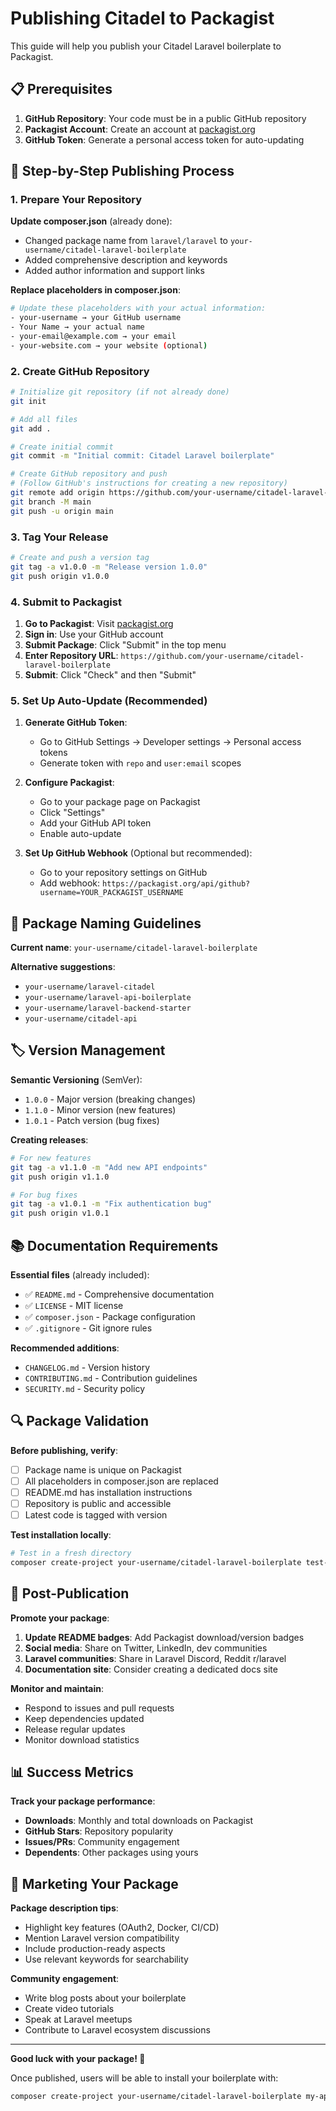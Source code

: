 # Publishing Citadel to Packagist

This guide will help you publish your Citadel Laravel boilerplate to Packagist.

## 📋 Prerequisites

1. **GitHub Repository**: Your code must be in a public GitHub repository
2. **Packagist Account**: Create an account at [packagist.org](https://packagist.org)
3. **GitHub Token**: Generate a personal access token for auto-updating

## 🚀 Step-by-Step Publishing Process

### 1. Prepare Your Repository

**Update composer.json** (already done):
- Changed package name from `laravel/laravel` to `your-username/citadel-laravel-boilerplate`
- Added comprehensive description and keywords
- Added author information and support links

**Replace placeholders in composer.json**:
```bash
# Update these placeholders with your actual information:
- your-username → your GitHub username
- Your Name → your actual name  
- your-email@example.com → your email
- your-website.com → your website (optional)
```

### 2. Create GitHub Repository

```bash
# Initialize git repository (if not already done)
git init

# Add all files
git add .

# Create initial commit
git commit -m "Initial commit: Citadel Laravel boilerplate"

# Create GitHub repository and push
# (Follow GitHub's instructions for creating a new repository)
git remote add origin https://github.com/your-username/citadel-laravel-boilerplate.git
git branch -M main
git push -u origin main
```

### 3. Tag Your Release

```bash
# Create and push a version tag
git tag -a v1.0.0 -m "Release version 1.0.0"
git push origin v1.0.0
```

### 4. Submit to Packagist

1. **Go to Packagist**: Visit [packagist.org](https://packagist.org)
2. **Sign in**: Use your GitHub account
3. **Submit Package**: Click "Submit" in the top menu
4. **Enter Repository URL**: `https://github.com/your-username/citadel-laravel-boilerplate`
5. **Submit**: Click "Check" and then "Submit"

### 5. Set Up Auto-Update (Recommended)

1. **Generate GitHub Token**:
   - Go to GitHub Settings → Developer settings → Personal access tokens
   - Generate token with `repo` and `user:email` scopes

2. **Configure Packagist**:
   - Go to your package page on Packagist
   - Click "Settings" 
   - Add your GitHub API token
   - Enable auto-update

3. **Set Up GitHub Webhook** (Optional but recommended):
   - Go to your repository settings on GitHub
   - Add webhook: `https://packagist.org/api/github?username=YOUR_PACKAGIST_USERNAME`

## 📝 Package Naming Guidelines

**Current name**: `your-username/citadel-laravel-boilerplate`

**Alternative suggestions**:
- `your-username/laravel-citadel`
- `your-username/laravel-api-boilerplate`
- `your-username/laravel-backend-starter`
- `your-username/citadel-api`

## 🏷️ Version Management

**Semantic Versioning** (SemVer):
- `1.0.0` - Major version (breaking changes)
- `1.1.0` - Minor version (new features)
- `1.0.1` - Patch version (bug fixes)

**Creating releases**:
```bash
# For new features
git tag -a v1.1.0 -m "Add new API endpoints"
git push origin v1.1.0

# For bug fixes  
git tag -a v1.0.1 -m "Fix authentication bug"
git push origin v1.0.1
```

## 📚 Documentation Requirements

**Essential files** (already included):
- ✅ `README.md` - Comprehensive documentation
- ✅ `LICENSE` - MIT license
- ✅ `composer.json` - Package configuration
- ✅ `.gitignore` - Git ignore rules

**Recommended additions**:
- `CHANGELOG.md` - Version history
- `CONTRIBUTING.md` - Contribution guidelines
- `SECURITY.md` - Security policy

## 🔍 Package Validation

**Before publishing, verify**:
- [ ] Package name is unique on Packagist
- [ ] All placeholders in composer.json are replaced
- [ ] README.md has installation instructions
- [ ] Repository is public and accessible
- [ ] Latest code is tagged with version

**Test installation locally**:
```bash
# Test in a fresh directory
composer create-project your-username/citadel-laravel-boilerplate test-install
```

## 🚀 Post-Publication

**Promote your package**:
1. **Update README badges**: Add Packagist download/version badges
2. **Social media**: Share on Twitter, LinkedIn, dev communities
3. **Laravel communities**: Share in Laravel Discord, Reddit r/laravel
4. **Documentation site**: Consider creating a dedicated docs site

**Monitor and maintain**:
- Respond to issues and pull requests
- Keep dependencies updated
- Release regular updates
- Monitor download statistics

## 📊 Success Metrics

**Track your package performance**:
- **Downloads**: Monthly and total downloads on Packagist
- **GitHub Stars**: Repository popularity
- **Issues/PRs**: Community engagement
- **Dependents**: Other packages using yours

## 🎯 Marketing Your Package

**Package description tips**:
- Highlight key features (OAuth2, Docker, CI/CD)
- Mention Laravel version compatibility
- Include production-ready aspects
- Use relevant keywords for searchability

**Community engagement**:
- Write blog posts about your boilerplate
- Create video tutorials
- Speak at Laravel meetups
- Contribute to Laravel ecosystem discussions

---

**Good luck with your package! 🚀**

Once published, users will be able to install your boilerplate with:
```bash
composer create-project your-username/citadel-laravel-boilerplate my-api
```
